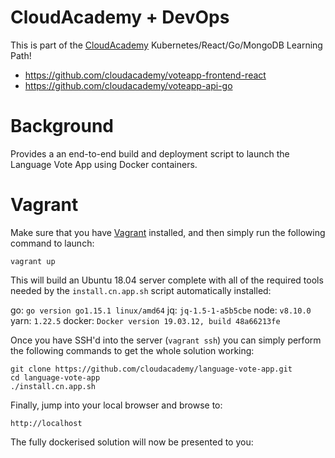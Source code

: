 # CloudAcademy + DevOps
This is part of the [CloudAcademy](https://cloudacademy.com/library/) Kubernetes/React/Go/MongoDB Learning Path!

* https://github.com/cloudacademy/voteapp-frontend-react
* https://github.com/cloudacademy/voteapp-api-go

# Background
Provides a an end-to-end build and deployment script to launch the Language Vote App using Docker containers.

# Vagrant
Make sure that you have [Vagrant](https://www.vagrantup.com/) installed, and then simply run the following command to launch:

```
vagrant up
```

This will build an Ubuntu 18.04 server complete with all of the required tools needed by the ```install.cn.app.sh``` script automatically installed:

go: ```go version go1.15.1 linux/amd64```
jq: ```jq-1.5-1-a5b5cbe```
node: ```v8.10.0```
yarn: ```1.22.5```
docker: ```Docker version 19.03.12, build 48a66213fe```

Once you have SSH'd into the server (```vagrant ssh```) you can simply perform the following commands to get the whole solution working:

```
git clone https://github.com/cloudacademy/language-vote-app.git
cd language-vote-app
./install.cn.app.sh
```

Finally, jump into your local browser and browse to:

```
http://localhost
```

The fully dockerised solution will now be presented to you:


